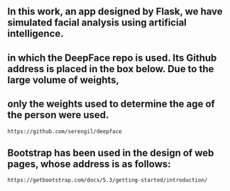 ## In this work, an app designed by Flask, we have simulated facial analysis using artificial intelligence. 
## in which the DeepFace repo is used. Its Github address is placed in the box below. Due to the large volume of weights, 
## only the weights used to determine the age of the person were used.
```
https://github.com/serengil/deepface
```
## Bootstrap has been used in the design of web pages, whose address is as follows:
```
https://getbootstrap.com/docs/5.3/getting-started/introduction/
```
